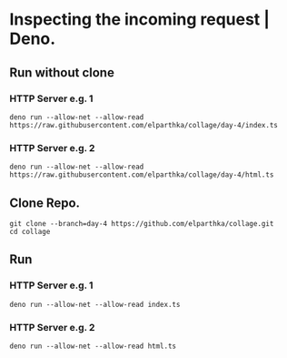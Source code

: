 # Inspecting the incoming request  | Deno.

## Run without clone

### HTTP Server e.g. 1
```console
deno run --allow-net --allow-read https://raw.githubusercontent.com/elparthka/collage/day-4/index.ts
```

### HTTP Server e.g. 2
```console
deno run --allow-net --allow-read https://raw.githubusercontent.com/elparthka/collage/day-4/html.ts
```

## Clone Repo.
```console
git clone --branch=day-4 https://github.com/elparthka/collage.git
cd collage
```

## Run

### HTTP Server e.g. 1
```console
deno run --allow-net --allow-read index.ts
```

### HTTP Server e.g. 2
```console
deno run --allow-net --allow-read html.ts
```
